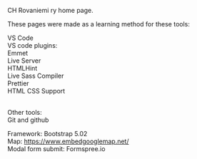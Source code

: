 CH Rovaniemi ry home page.<br/>

These pages were made as a learning method for these tools: <br/>

VS Code<br/>
VS code plugins:<br/>
Emmet<br/>
Live Server<br/>
HTMLHint<br/>
Live Sass Compiler<br/>
Prettier<br/>
HTML CSS Support<br/><br/>

Other tools:<br/>
Git and github<br/>

Framework: Bootstrap 5.02<br/>
Map: https://www.embedgooglemap.net/<br/>
Modal form submit: Formspree.io<br/>
